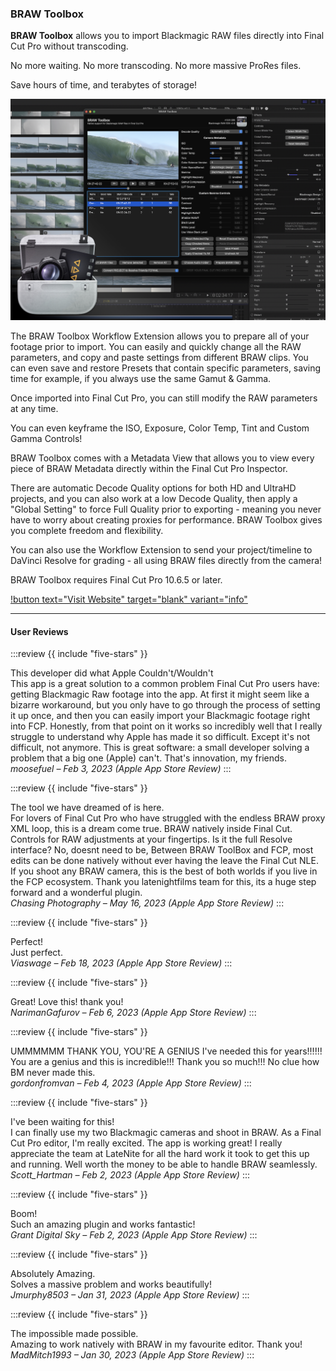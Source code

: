 ### BRAW Toolbox

**BRAW Toolbox** allows you to import Blackmagic RAW files directly into Final Cut Pro without transcoding.

No more waiting. No more transcoding. No more massive ProRes files.

Save hours of time, and terabytes of storage!

![](/static/braw-toolbox.jpg)

The BRAW Toolbox Workflow Extension allows you to prepare all of your footage prior to import. You can easily and quickly change all the RAW parameters, and copy and paste settings from different BRAW clips. You can even save and restore Presets that contain specific parameters, saving time for example, if you always use the same Gamut & Gamma.

Once imported into Final Cut Pro, you can still modify the RAW parameters at any time.

You can even keyframe the ISO, Exposure, Color Temp, Tint and Custom Gamma Controls!

BRAW Toolbox comes with a Metadata View that allows you to view every piece of BRAW Metadata directly within the Final Cut Pro Inspector.

There are automatic Decode Quality options for both HD and UltraHD projects, and you can also work at a low Decode Quality, then apply a "Global Setting" to force Full Quality prior to exporting - meaning you never have to worry about creating proxies for performance. BRAW Toolbox gives you complete freedom and flexibility.

You can also use the Workflow Extension to send your project/timeline to DaVinci Resolve for grading - all using BRAW files directly from the camera!

BRAW Toolbox requires Final Cut Pro 10.6.5 or later.

[!button text="Visit Website" target="blank" variant="info"](https://brawtoolbox.fcp.cafe)

---

#### User Reviews

:::review
{{ include "five-stars" }}

This developer did what Apple Couldn't/Wouldn't<br />
This app is a great solution to a common problem Final Cut Pro users have: getting Blackmagic Raw footage into the app. At first it might seem like a bizarre workaround, but you only have to go through the process of setting it up once, and then you can easily import your Blackmagic footage right into FCP. Honestly, from that point on it works so incredibly well that I really struggle to understand why Apple has made it so difficult. Except it's not difficult, not anymore. This is great software: a small developer solving a problem that a big one (Apple) can't. That's innovation, my friends.<br />
_moosefuel – Feb 3, 2023 (Apple App Store Review)_
:::

:::review
{{ include "five-stars" }}

The tool we have dreamed of is here.<br />
For lovers of Final Cut Pro who have struggled with the endless BRAW proxy XML loop, this is a dream come true. BRAW natively inside Final Cut. Controls for RAW adjustments at your fingertips. Is it the full Resolve interface? No, doesnt need to be, Between BRAW ToolBox and FCP, most edits can be done natively without ever having the leave the Final Cut NLE. If you shoot any BRAW camera, this is the best of both worlds if you live in the FCP ecosystem. Thank you latenightfilms team for this, its a huge step forward and a wonderful plugin.<br />
_Chasing Photography – May 16, 2023 (Apple App Store Review)_
:::

:::review
{{ include "five-stars" }}

Perfect!<br />
Just perfect.<br />
_Viaswage – Feb 18, 2023 (Apple App Store Review)_
:::

:::review
{{ include "five-stars" }}

Great!
Love this! thank you!<br />
_NarimanGafurov – Feb 6, 2023 (Apple App Store Review)_
:::

:::review
{{ include "five-stars" }}

UMMMMMM THANK YOU, YOU'RE A GENIUS
I've needed this for years!!!!!! You are a genius and this is incredible!!! Thank you so much!!! No clue how BM never made this.<br />
_gordonfromvan – Feb 4, 2023 (Apple App Store Review)_
:::

:::review
{{ include "five-stars" }}

I've been waiting for this!<br />
I can finally use my two Blackmagic cameras and shoot in BRAW. As a Final Cut Pro editor, I'm really excited. The app is working great! I really appreciate the team at LateNite for all the hard work it took to get this up and running. Well worth the money to be able to handle BRAW seamlessly.<br />
_Scott_Hartman – Feb 2, 2023 (Apple App Store Review)_
:::

:::review
{{ include "five-stars" }}

Boom!<br />
Such an amazing plugin and works fantastic!<br />
_Grant Digital Sky – Feb 2, 2023 (Apple App Store Review)_
:::

:::review
{{ include "five-stars" }}

Absolutely Amazing.<br />
Solves a massive problem and works beautifully!<br />
_Jmurphy8503 – Jan 31, 2023 (Apple App Store Review)_
:::

:::review
{{ include "five-stars" }}

The impossible made possible.<br />
Amazing to work natively with BRAW in my favourite editor. Thank you!<br />
_MadMitch1993 – Jan 30, 2023 (Apple App Store Review)_
:::